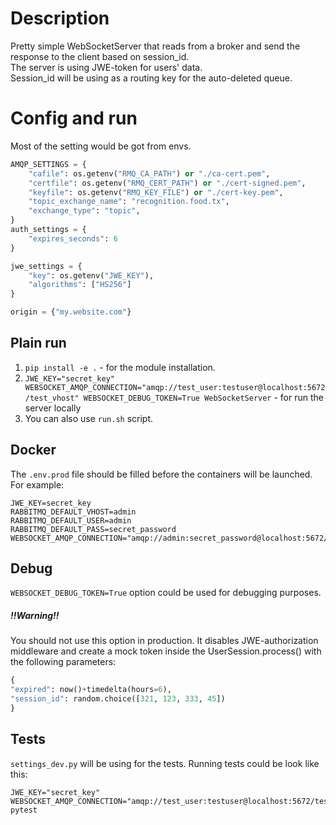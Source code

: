 # Description
Pretty simple WebSocketServer that reads from a broker and send the response to the client based on session_id.    
The server is using JWE-token for users' data.  
Session_id will be using as a routing key for the auto-deleted queue.

# Config and run
Most of the setting would be got from envs.
```python
AMQP_SETTINGS = {
    "cafile": os.getenv("RMQ_CA_PATH") or "./ca-cert.pem",
    "certfile": os.getenv("RMQ_CERT_PATH") or "./cert-signed.pem",
    "keyfile": os.getenv("RMQ_KEY_FILE") or "./cert-key.pem",
    "topic_exchange_name": "recognition.food.tx",
    "exchange_type": "topic",
}
auth_settings = {
    "expires_seconds": 6
}

jwe_settings = {
    "key": os.getenv("JWE_KEY"),
    "algorithms": ["HS256"]
}

origin = {"my.website.com"}
```
## Plain run
1. `pip install -e .` - for the module installation.
2. `JWE_KEY="secret_key" WEBSOCKET_AMQP_CONNECTION="amqp://test_user:testuser@localhost:5672/test_vhost" WEBSOCKET_DEBUG_TOKEN=True WebSocketServer` - for run the server locally
3. You can also use `run.sh` script.

## Docker
The `.env.prod` file should be filled before the containers will be launched.
For example:

```shell script
JWE_KEY=secret_key
RABBITMQ_DEFAULT_VHOST=admin
RABBITMQ_DEFAULT_USER=admin
RABBITMQ_DEFAULT_PASS=secret_password
WEBSOCKET_AMQP_CONNECTION="amqp://admin:secret_password@localhost:5672/admin"
```

## Debug 
```WEBSOCKET_DEBUG_TOKEN=True``` option could be used for debugging purposes.  
##### !!Warning!!
You should not use this option in production.
It disables JWE-authorization middleware and create a mock token inside the UserSession.process() with the following parameters:
```python
{
"expired": now()+timedelta(hours=6),
"session_id": random.choice([321, 123, 333, 45])
} 
``` 


## Tests
`settings_dev.py` will be using for the tests.
Running tests could be look like this:
```shell script
JWE_KEY="secret_key" WEBSOCKET_AMQP_CONNECTION="amqp://test_user:testuser@localhost:5672/test_vhost" pytest
```
